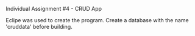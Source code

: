 Individual Assignment #4 - CRUD App

Eclipe was used to create the program.
Create a database with the name 'cruddata' before building.
